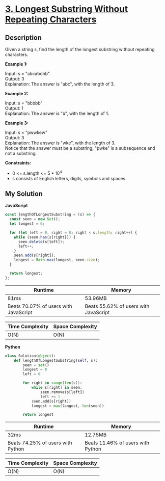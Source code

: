 # [3. Longest Substring Without Repeating Characters](https://leetcode.com/problems/longest-substring-without-repeating-characters)

## Description

Given a string s, find the length of the longest substring without repeating characters.

**Example 1:**

Input: s = "abcabcbb"  
Output: 3  
Explanation: The answer is "abc", with the length of 3.

**Example 2:**

Input: s = "bbbbb"  
Output: 1  
Explanation: The answer is "b", with the length of 1.

**Example 3:**

Input: s = "pwwkew"  
Output: 3  
Explanation: The answer is "wke", with the length of 3.  
Notice that the answer must be a substring, "pwke" is a subsequence and not a substring.

**Constraints:**

- 0 <= s.length <= 5 \* 10<sup>4</sup>
- s consists of English letters, digits, symbols and spaces.

## My Solution

**JavaScript**

```js
const lengthOfLongestSubstring = (s) => {
  const seen = new Set();
  let longest = 0;

  for (let left = 0, right = 0; right < s.length; right++) {
    while (seen.has(s[right])) {
      seen.delete(s[left]);
      left++;
    }
    seen.add(s[right]);
    longest = Math.max(longest, seen.size);
  }

  return longest;
};
```

| Runtime                               | Memory                                |
| ------------------------------------- | ------------------------------------- |
| 81ms                                  | 53.96MB                               |
| Beats 70.07% of users with JavaScript | Beats 55.62% of users with JavaScript |

| Time Complexity | Space Complexity |
| --------------- | ---------------- |
| O(N)            | O(N)             |

**Python**

```py
class Solution(object):
    def lengthOfLongestSubstring(self, s):
        seen = set()
        longest = 0
        left = 0

        for right in range(len(s)):
            while s[right] in seen:
                seen.remove(s[left])
                left += 1
            seen.add(s[right])
            longest = max(longest, len(seen))

        return longest
```

| Runtime                           | Memory                            |
| --------------------------------- | --------------------------------- |
| 32ms                              | 12.75MB                           |
| Beats 74.25% of users with Python | Beats 11.46% of users with Python |

| Time Complexity | Space Complexity |
| --------------- | ---------------- |
| O(N)            | O(N)             |

